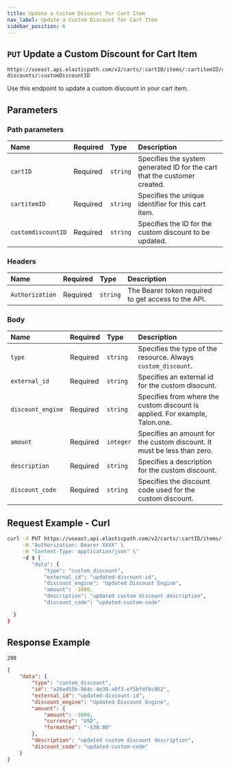 ```yaml
---
title: Update a Custom Discount for Cart Item
nav_label: Update a Custom Discount for Cart Item
sidebar_position: 6
---
```


## `PUT` Update a Custom Discount for Cart Item

```http
https://useast.api.elasticpath.com/v2/carts/:cartID/items/:cartitemID/custom-discounts/:customDiscountID
```

Use this endpoint to update a custom discount in your cart item.

## Parameters

### Path parameters

| Name                      | Required | Type     | Description                |
|:--------------------------|:---------|:---------|:---------------------------|
| `cartID` | Required | `string` | Specifies the system generated ID for the cart that the customer created. |
| `cartitemID` | Required | `string` | Specifies the unique identifier for this cart item. |
| `customdiscountID` | Required | `string` | Specifies the ID for the custom discount to be updated. |

### Headers

| Name                      | Required | Type     | Description                |
|:--------------------------|:---------|:---------|:---------------------------|
| `Authorization`           | Required | `string` | The Bearer token required to get access to the API. |

### Body

| Name          | Required | Type     | Description                            |
|:--------------|:---------|:---------|:---------------------------------------|
| `type` | Required | `string` | Specifies the type of the resource. Always `custom_discount`. |
| `external_id` | Required | `string` | Specifies an external id for the custom disocunt. |
| `discount_engine` | Required | `string` | Specifies from where the custom discount is applied. For example, Talon.one. |
| `amount`         | Required | `integer` | Specifies an amount for the custom discount. It must be less than zero. |
| `description`   | Required | `string` | Specifies a description for the custom discount. |
| `discount_code` | Required | `string` | Specifies the discount code used for the custom discount. |

## Request Example - Curl

```bash
curl -X PUT https://useast.api.elasticpath.com/v2/carts/:cartID/items/:cartitemID/custom-discounts/:customDiscountID \
     -H "Authorization: Bearer XXXX" \
     -H "Content-Type: application/json" \'
     -d $ {
        "data": {
            "type": "custom_discount",
            "external_id": "updated-discount-id",
            "discount_engine": "Updated Discount Engine",
            "amount": -3000,
            "description": "updated custom discount description",
            "discount_code": "updated-custom-code"

  }
}
```

## Response Example

`200`

```json
{
    "data": {
        "type": "custom_discount",
        "id": "a26ed55b-964c-4e39-a0f3-ef5bfdf8c062",
        "external_id": "updated-discount-id",
        "discount_engine": "Updated Discount Engine",
        "amount": {
            "amount": -3000,
            "currency": "USD",
            "formatted": "-$30.00"
        },
        "description": "updated custom discount description",
        "discount_code": "updated-custom-code"
    }
}
```
